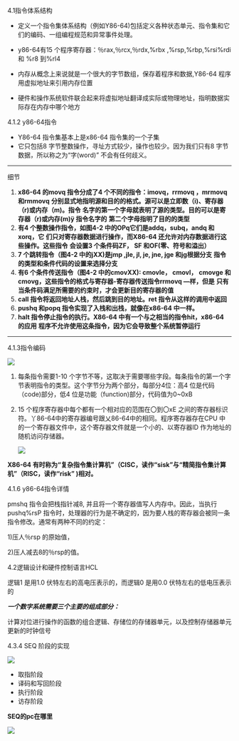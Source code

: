 4.1指令体系结构

- 定义一个指令集体系结构（例如Y86-64)包括定义各种状态单元、指令集和它们的编码、一组编程规范和异常事件处理。

- y86-64有15 个程序寄存器：％rax,％rcx,％rdx,%rbx ,%rsp,%rbp,%rsi%rdi 和 %r8 到%rl4

- 内存从概念上来说就是一个很大的字节数组，保存着程序和数据,Y86-64 程序用虚拟地址来引用内存位置

- 硬件和操作系统软件联合起来将虚拟地址翻译成实际或物理地址，指明数据实际存在内存中哪个地方

  

4.1.2  y86-64指令

- Y86-64 指令集基本上是x86-64 指令集的一个子集
- 它只包括8 字节整数操作，寻址方式较少，操作也较少。因为我们只有8 字节数据，所以称之为“字(word)” 不会有任何歧义。

***

细节

1. **x86-64 的movq 指令分成了4 个不同的指令：imovq，rrmovq ，mrmovq 和rmmovq**
   **分别显式地指明源和目的的格式。源可以是立即数（i)、寄存器（r)或内存（m)。指令**
   **名字的第一个字母就表明了源的类型。目的可以是寄存器（r)或内存(m)ÿ 指令名字的**
   **第二个字母指明了目的的类型**
2. **有4 个整数操作指令，如图4-2 中的OPq它们是addq，subq，andq 和xorq，它**
   **们只对寄存器数据进行操作，而X86-64 还允许对内存数据进行这些操作。这些指令**
   **会设置3 个条件码ZF， SF 和OF(零、符号和溢出）**
3. **7 个跳转指令（图4-2 中的jXX)是jmp ,jle, jl, je, jne, jge 和jg根据分支**
   **指令的类型和条件代码的设置来选择分支**
4. **有6 个条件传送指令（图4-2 中的cmovXX): cmovle， cmovl，**
   **cmovge 和cmovg，这些指令的格式与寄存器-寄存器传送指令rrmovq —样，但是**
   **只有当条件码满足所需要的约束时，才会更新目的寄存器的值**
5. **call 指令将返回地址人栈，然后跳到目的地址。ret 指令从这样的调用中返回**
6. **pushq 和popq 指令实现了入栈和出栈，就像在x86-64 中一样。**
7. **halt 指令停止指令的执行。X86-64 中有一个与之相当的指令hit，x86-64 的应用**
   **程序不允许使用这条指令，因为它会导致整个系统暂停运行**

***

4.1.3指令编码

![](https://gitee.com/andylinchuanxin/bookimagenew/raw/master/img/4-2.png)

1. 每条指令需要1-10 个字节不等，这取决于需要哪些字段。每条指令的第一个字节表明指令的类型。这个字节分为两个部分，每部分4位：高4 位是代码（code)部分，低4 位是功能（function)部分，代码值为0~0xB

2. 15 个程序寄存器中每个都有一个相对应的范围在〇到〇xE 之间的寄存器标识符。丫86-64中的寄存器编号跟乂86-64中的相同。程序寄存器存在CPU 中的一个寄存器文件中，这个寄存器文件就是一个小的、以寄存器ID 作为地址的随机访问存储器。

   ![](https://gitee.com/andylinchuanxin/bookimagenew/raw/master/img/4-4.png)

**X86-64 有时称为“复杂指令集计算机”（CISC，读作“sisk”与“精简指令集计算机”（RISC，读作“risk” )相对。**



4.1.6   y86-64指令详情

pmshq 指令会把栈指针减8, 并且将一个寄存器值写人内存中。因此，当执行pushq%rsP 指令时，处理器的行为是不确定的，因为要人栈的寄存器会被同一条指令修改。通常有两种不同的约定：

 1)压人％rsp 的原始值，

2)压人减去8的％rsp的值。



4.2逻辑设计和硬件控制语言HCL

逻辑1 是用1.0 伏特左右的高电压表示的，而逻辑0 是用0.0 伏特左右的低电压表示的

***一个数字系统需要三个主要的组成部分：***

计算对位进行操作的函数的组合逻辑、存储位的存储器单元，以及控制存储器单元更新的时钟信号





4.3.4 SEQ 阶段的实现

![](https://gitee.com/andylinchuanxin/bookimagenew/raw/master/img/4-26.png)

- 取指阶段
- 译码和写回阶段
- 执行阶段
- 访存阶段

**SEQ的pc在哪里**

![](https://gitee.com/andylinchuanxin/bookimagenew/raw/master/img/4-39.png)

